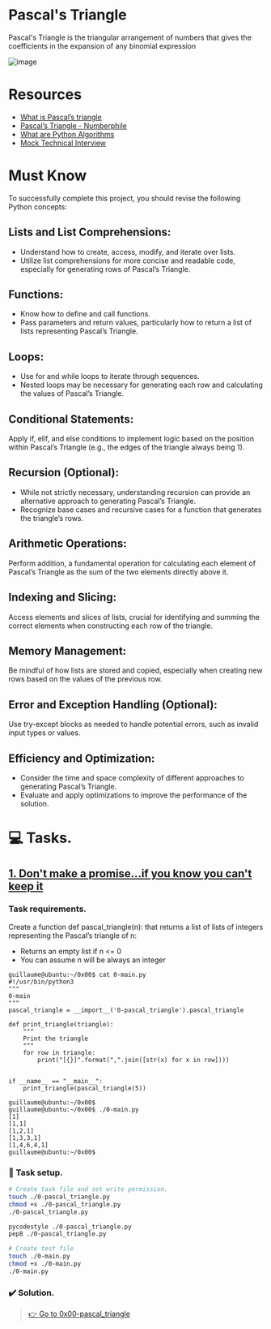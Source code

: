 # Pascal's Triangle

Pascal's Triangle is the triangular arrangement of numbers that gives the coefficients in the expansion of any binomial expression

![image](https://github.com/RichardMiruka/alx-interview/assets/105627752/a40db968-c0db-4b2c-b0bb-e898431e1dd2)


# Resources
* [What is Pascal’s triangle](https://intranet.alxswe.com/rltoken/F458nFkW9StJum2zPI4khg)
* [Pascal’s Triangle - Numberphile](https://intranet.alxswe.com/rltoken/XXMN2RVCCGcF5l5ZnUIv8Q)
* [What are Python Algorithms](https://intranet.alxswe.com/rltoken/q5v0xbgrVxG4Nf-fV-BW2w)
* [Mock Technical Interview](https://intranet.alxswe.com/rltoken/vKf7Spm4xxFMom3x4Jx52g)

# Must Know
To successfully complete this project, you should revise the following Python concepts:

## Lists and List Comprehensions:

- Understand how to create, access, modify, and iterate over lists.
- Utilize list comprehensions for more concise and readable code, especially for generating rows of Pascal’s Triangle.

## Functions:

- Know how to define and call functions.
- Pass parameters and return values, particularly how to return a list of lists representing Pascal’s Triangle.

## Loops:
- Use for and while loops to iterate through sequences.
- Nested loops may be necessary for generating each row and calculating the values of Pascal’s Triangle.

## Conditional Statements:
Apply if, elif, and else conditions to implement logic based on the position within Pascal’s Triangle (e.g., the edges of the triangle always being 1).

## Recursion (Optional):
- While not strictly necessary, understanding recursion can provide an alternative approach to generating Pascal’s Triangle.
- Recognize base cases and recursive cases for a function that generates the triangle’s rows.

## Arithmetic Operations:
Perform addition, a fundamental operation for calculating each element of Pascal’s Triangle as the sum of the two elements directly above it.

## Indexing and Slicing:
Access elements and slices of lists, crucial for identifying and summing the correct elements when constructing each row of the triangle.

## Memory Management:
Be mindful of how lists are stored and copied, especially when creating new rows based on the values of the previous row.

## Error and Exception Handling (Optional):

Use try-except blocks as needed to handle potential errors, such as invalid input types or values.

## Efficiency and Optimization:

- Consider the time and space complexity of different approaches to generating Pascal’s Triangle.
- Evaluate and apply optimizations to improve the performance of the solution.

# :computer: Tasks.
## [1. Don't make a promise...if you know you can't keep it](1-promise.js)
### Task requirements.
Create a function def pascal_triangle(n): that returns a list of lists of integers representing the Pascal’s triangle of n:

  *  Returns an empty list if n <= 0
  *  You can assume n will be always an integer
```
guillaume@ubuntu:~/0x00$ cat 0-main.py
#!/usr/bin/python3
"""
0-main
"""
pascal_triangle = __import__('0-pascal_triangle').pascal_triangle

def print_triangle(triangle):
    """
    Print the triangle
    """
    for row in triangle:
        print("[{}]".format(",".join([str(x) for x in row])))


if __name__ == "__main__":
    print_triangle(pascal_triangle(5))

guillaume@ubuntu:~/0x00$ 
guillaume@ubuntu:~/0x00$ ./0-main.py
[1]
[1,1]
[1,2,1]
[1,3,3,1]
[1,4,6,4,1]
guillaume@ubuntu:~/0x00$ 
```

### :wrench: Task setup.
```bash
# Create task file and set write permission.
touch ./0-pascal_triangle.py
chmod +x ./0-pascal_triangle.py
./0-pascal_triangle.py

pycodestyle ./0-pascal_triangle.py
pep8 ./0-pascal_triangle.py

# Create test file
touch ./0-main.py
chmod +x ./0-main.py
./0-main.py
```

### :heavy_check_mark: Solution.
> [:point_right: Go to 0x00-pascal_triangle](https://github.com/RichardMiruka/alx-interview/blob/main/0x00-pascal_triangle/0-pascal_triangle.py)

